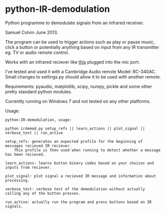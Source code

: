 python-IR-demodulation
======================

Python programme to demodulate signals from an infrared receiver.

Samuel Colvin June 2013.

The program can be used to trigger actions such as play or pause music, click a button or potentially anything based on input from any IR transmitter eg. TV or audio remote control.

Works with an infrared reciever like [this](http://www.networkedmediatank.com/showthread.php?tid=29013) plugged into the mic port.

I've tested and used it with a Cambridge Audio remote Model: RC-340AC. Small changes to settings.py should allow it to be used with another remote.

Requirements: pyaudio, matplotlib, scipy, numpy, pickle and some other pretty standard python modules.

Currently running on Windows 7 and not tested on any other platforms.


Usage:

<!--usage-->

	python-IR-demodulation, usage:
	
	python irdemod.py setup_refs || learn_actions || plot_signal || verbose_test || run_active
	
	setup_refs: generates an expected profile for the beginning of messages recieved IR reciever. 
		This profile is then used when running to detect whether a message has been recieved.
	
	learn_actions: learns button binary codes based on your choices and inputs from reciever.
	
	plot_signal: plot signal a recieved IR message and information about processing.
	
	verbose_test: verbose test of the demodulation without actually calling any of the button presses.
	
	run_active: actually run the program and press buttons based on IR signals. 
	
<!--/usage-->

